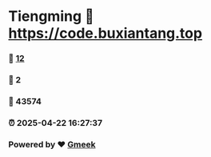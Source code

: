 # Tiengming :link: https://code.buxiantang.top 
### :page_facing_up: [12](https://code.buxiantang.top/tag.html) 
### :speech_balloon: 2 
### :hibiscus: 43574 
### :alarm_clock: 2025-04-22 16:27:37 
### Powered by :heart: [Gmeek](https://github.com/Meekdai/Gmeek)
